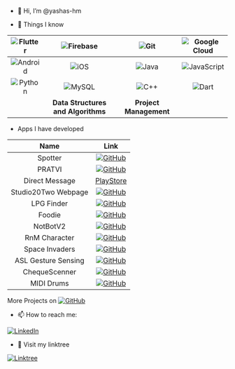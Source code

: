 - 👋 Hi, I’m @yashas-hm

- 👀 Things I know

|![Flutter](https://img.shields.io/badge/Flutter-%2302569B.svg?style=for-the-badge&logo=Flutter&logoColor=white)|![Firebase](https://img.shields.io/badge/firebase-%23039BE5.svg?style=for-the-badge&logo=firebase)|	![Git](https://img.shields.io/badge/git-%23F05033.svg?style=for-the-badge&logo=git&logoColor=white)|![Google Cloud](https://img.shields.io/badge/GoogleCloud-%234285F4.svg?style=for-the-badge&logo=google-cloud&logoColor=white)|
|:---:|:---:|:---:|:---:|
|![Android](https://img.shields.io/badge/Android-3DDC84?style=for-the-badge&logo=android&logoColor=white)|![iOS](https://img.shields.io/badge/iOS-000000?style=for-the-badge&logo=ios&logoColor=white)|	![Java](https://img.shields.io/badge/java-%23ED8B00.svg?style=for-the-badge&logo=java&logoColor=white)|![JavaScript](https://img.shields.io/badge/javascript-%23323330.svg?style=for-the-badge&logo=javascript&logoColor=%23F7DF1E)|
|![Python](https://img.shields.io/badge/python-3670A0?style=for-the-badge&logo=python&logoColor=ffdd54)|![MySQL](https://img.shields.io/badge/mysql-%2300f.svg?style=for-the-badge&logo=mysql&logoColor=white)|![C++](https://img.shields.io/badge/c++-%2300599C.svg?style=for-the-badge&logo=c%2B%2B&logoColor=white)|![Dart](https://img.shields.io/badge/dart-%230175C2.svg?style=for-the-badge&logo=dart&logoColor=white)|
||**Data Structures and Algorithms**|**Project Management**||
- Apps I have developed

|Name|Link|
|:---:|:---:|
|Spotter|[![GitHub](https://img.shields.io/badge/github-%23121011.svg?style=for-the-badge&logo=github&logoColor=white)](https://github.com/spotter-find-your-spot/spotter)|
|PRATVI|[![GitHub](https://img.shields.io/badge/github-%23121011.svg?style=for-the-badge&logo=github&logoColor=white)](https://github.com/yashas-hm/PRATVI)|
|Direct Message|[PlayStore](https://play.google.com/store/apps/details?id=com.yashas.flutter.directmessage.direct_message)|
|Studio20Two Webpage|[![GitHub](https://img.shields.io/badge/github-%23121011.svg?style=for-the-badge&logo=github&logoColor=white)](https://github.com/yashas-hm/Studio20Two-WebPage)|
|LPG Finder|[![GitHub](https://img.shields.io/badge/github-%23121011.svg?style=for-the-badge&logo=github&logoColor=white)](https://github.com/yashas-hm/LPG-Agency-Finder)|
|Foodie|[![GitHub](https://img.shields.io/badge/github-%23121011.svg?style=for-the-badge&logo=github&logoColor=white)](https://github.com/yashas-hm/Foodie)|
|NotBotV2|[![GitHub](https://img.shields.io/badge/github-%23121011.svg?style=for-the-badge&logo=github&logoColor=white)](https://github.com/yashas-hm/NotBotV2)|
|RnM Character|[![GitHub](https://img.shields.io/badge/github-%23121011.svg?style=for-the-badge&logo=github&logoColor=white)](https://github.com/yashas-hm/Rick-and-Morty-Character-Library)|
|Space Invaders|[![GitHub](https://img.shields.io/badge/github-%23121011.svg?style=for-the-badge&logo=github&logoColor=white)](https://github.com/yashas-hm/Space_Invaders_JavaFX)|
|ASL Gesture Sensing|[![GitHub](https://img.shields.io/badge/github-%23121011.svg?style=for-the-badge&logo=github&logoColor=white)](https://github.com/yashas-hm/ASL-Gesture-Sensing)|
|ChequeScenner|[![GitHub](https://img.shields.io/badge/github-%23121011.svg?style=for-the-badge&logo=github&logoColor=white)](https://github.com/yashas-hm/Cheque-Scanner)|
|MIDI Drums|[![GitHub](https://img.shields.io/badge/github-%23121011.svg?style=for-the-badge&logo=github&logoColor=white)](https://www.instructables.com/Arduino-MIDI-Drums/)|

More Projects on [![GitHub](https://img.shields.io/badge/github-%23121011.svg?style=for-the-badge&logo=github&logoColor=white)](https://github.com/yashas-hm?tab=repositories)

- 📫 How to reach me:

[![LinkedIn](https://img.shields.io/badge/linkedin-%230077B5.svg?style=for-the-badge&logo=linkedin&logoColor=white)](https://www.linkedin.com/in/yashashm08052001/)

- 🧩 Visit my linktree

[![Linktree](https://img.shields.io/badge/linktree-1de9b6?style=for-the-badge&logo=linktree&logoColor=white)](https://linktr.ee/yashashm)
